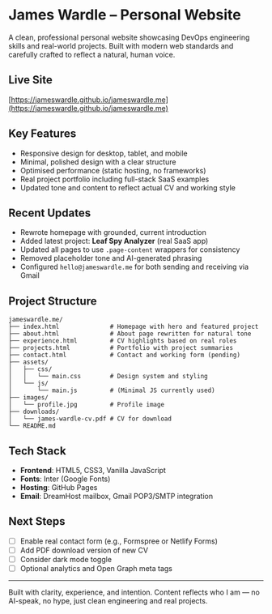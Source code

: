 # James Wardle – Personal Website

A clean, professional personal website showcasing DevOps engineering skills and real-world projects. Built with modern web standards and carefully crafted to reflect a natural, human voice.

## Live Site

[https://jameswardle.github.io/jameswardle.me](https://jameswardle.github.io/jameswardle.me)

## Key Features

- Responsive design for desktop, tablet, and mobile
- Minimal, polished design with a clear structure
- Optimised performance (static hosting, no frameworks)
- Real project portfolio including full-stack SaaS examples
- Updated tone and content to reflect actual CV and working style

## Recent Updates

- Rewrote homepage with grounded, current introduction
- Added latest project: **Leaf Spy Analyzer** (real SaaS app)
- Updated all pages to use `.page-content` wrappers for consistency
- Removed placeholder tone and AI-generated phrasing
- Configured `hello@jameswardle.me` for both sending and receiving via Gmail

## Project Structure

```
jameswardle.me/
├── index.html              # Homepage with hero and featured project
├── about.html              # About page rewritten for natural tone
├── experience.html         # CV highlights based on real roles
├── projects.html           # Portfolio with project summaries
├── contact.html            # Contact and working form (pending)
├── assets/
│   ├── css/
│   │   └── main.css        # Design system and styling
│   └── js/
│       └── main.js         # (Minimal JS currently used)
├── images/
│   └── profile.jpg         # Profile image
├── downloads/
│   └── james-wardle-cv.pdf # CV for download
└── README.md
```

## Tech Stack

- **Frontend**: HTML5, CSS3, Vanilla JavaScript
- **Fonts**: Inter (Google Fonts)
- **Hosting**: GitHub Pages
- **Email**: DreamHost mailbox, Gmail POP3/SMTP integration

## Next Steps

- [ ] Enable real contact form (e.g., Formspree or Netlify Forms)
- [ ] Add PDF download version of new CV
- [ ] Consider dark mode toggle
- [ ] Optional analytics and Open Graph meta tags

---

Built with clarity, experience, and intention. Content reflects who I am — no AI-speak, no hype, just clean engineering and real projects.
